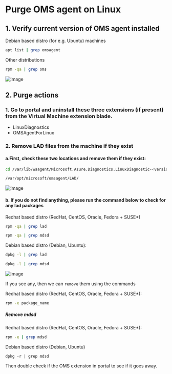 # Purge OMS agent on Linux

## 1. Verify current version of OMS agent installed
Debian based distro (for e.g. Ubuntu) machines
```sh
apt list | grep omsagent
```

Other distributions
```sh
rpm -qa | grep oms
```
![image](https://github.com/guguji666666/GJS-Sentinel-Tips/assets/96930989/86341991-0159-4fea-8d56-1b86f2a4fe1a)

## 2. Purge actions

### 1. Go to portal and uninstall these three extensions (if present) from the Virtual Machine extension blade.
* LinuxDiagnostics
* OMSAgentForLinux

### 2. Remove LAD files from the machine if they exist
#### a.First, check these two locations and remove them if they exist:

```sh
cd /var/lib/waagent/Microsoft.Azure.Diagnostics.LinuxDiagnostic-<version>/
```

```sh
/var/opt/microsoft/omsagent/LAD/
```
![image](https://github.com/guguji666666/GJS-Sentinel-Tips/assets/96930989/ba5943fa-032c-4e4f-bf60-108cc73fbf16)

#### b. If you do not find anything, please run the command below to check for any lad packages

Redhat based distro (RedHat, CentOS, Oracle, Fedora + SUSE*)
```sh
rpm -qa | grep lad
```
```sh
rpm -qa | grep mdsd
```

Debian based distro (Debian, Ubuntu):
```sh
dpkg -l | grep lad
```
```sh
dpkg -l | grep mdsd
```
![image](https://github.com/guguji666666/GJS-Sentinel-Tips/assets/96930989/31096c10-b549-436d-aa4b-f2631f32fff5)

If you see any, then we can `remove` them using the commands

Redhat based distro (RedHat, CentOS, Oracle, Fedora + SUSE*):
```sh
rpm -e package_name
```

##### Remove mdsd

Redhat based distro (RedHat, CentOS, Oracle, Fedora + SUSE*):
```sh
rpm -e | grep mdsd
```

Debian based distro (Debian, Ubuntu)
```
dpkg -r | grep mdsd
```

Then double check if the OMS extension in portal to see if it goes away.
